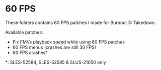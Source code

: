 # 60 FPS

These folders contains 60 FPS patches I made for Burnout 3: Takedown.

Available patches:
- Fix FMVs playback speed while using 60 FPS patches
- 60 FPS menus (crashes are still 30 FPS)
- 60 FPS crashes\*


\*: SLES-52584, SLES-52585 & SLUS-21050 only
